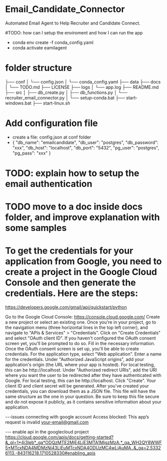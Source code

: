 # Email_Candidate_Connector
Automated Email Agent to Help Recruiter and Candidate Connect. 

#TODO: how can I setup the enviroment and how I can run the app

- conda env create -f conda_config.yaml
- conda activate eamilagent

# folder structure

├── conf
│   └── config.json
│   └── conda_config.yaml
├── data
├── docs
│   └── TODO.md
├── LICENSE
├── logs
│   └── app.log
├── README.md
├── src
│   ├── db_create.py
│   ├── db_functions.py
│   └── recruiter_email_connector.py
│   └── setup-conda.bat
├── start-windows.bat
├── start-linux.sh

# Add configuration file

- create a file: config.json at conf folder
- {
    "db_name": "emailcandidate",
    "db_user": "postgres",
    "db_password": "xxx",
    "db_host": "localhost",
    "db_port": "5432",
    "pg_user": "postgres",
    "pg_pass": "xxx"
}


# TODO: explain how to setup the email authentication
# TODO move to a doc inside docs folder, and improve explanation with some samples
# To get the credentials for your application from Google, you need to create a project in the Google Cloud Console and then generate the credentials. Here are the steps:

https://developers.google.com/gmail/api/quickstart/python

Go to the Google Cloud Console: https://console.cloud.google.com/
Create a new project or select an existing one.
Once you're in your project, go to the navigation menu (three horizontal lines in the top left corner), and navigate to "APIs & Services" > "Credentials".
Click on "Create Credentials" and select "OAuth client ID".
If you haven't configured the OAuth consent screen yet, you'll be prompted to do so. Fill in the necessary information.
Once the OAuth consent screen is set up, you'll be able to create credentials. For the application type, select "Web application".
Enter a name for the credentials.
Under "Authorized JavaScript origins", add your application's origin (the URL where your app is hosted). For local testing, this can be http://localhost.
Under "Authorized redirect URIs", add the URI where you want the user to be redirected after they have authenticated with Google. For local testing, this can be http://localhost.
Click "Create". Your client ID and client secret will be generated.
After you've created your credentials, you can download them as a JSON file. This file will have the same structure as the one in your question. Be sure to keep this file secure and do not expose it publicly, as it contains sensitive information about your application.

---issues connecting with google account
Access blocked: This app’s request is invalid
your-email@gmail.com

--- enable api in the googlecloud project
https://cloud.google.com/apis/docs/getting-started?&_gl=1*4i3leb*_ga*ODQzMTE2MjE4LjE3MTA1MjgzMzA.*_ga_WH2QY8WWF5*MTcxNDA4MDMzNi43LjEuMTcxNDA4ODUzMC4wLjAuMA..&_ga=2.53326113.-843116218.1710528330#enabling_apis


